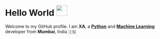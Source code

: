 <!-- markdownlint-disable MD033 MD041 -->
# Hello World <img src="https://media.giphy.com/media/hvRJCLFzcasrR4ia7z/giphy.gif" width="35px">

Welcome to my GitHub profile.
I am **XA**, a **[Python](https://www.python.org/)** and **[Machine Learning](https://en.wikipedia.org/wiki/Machine_learning)** developer from **Mumbai**, India 🇮🇳
